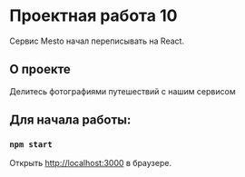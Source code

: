 # Проектная работа 10

Сервис Mesto начал переписывать на React.

## О проекте

Делитесь фотографиями путешествий с нашим сервисом

## Для начала работы:

### `npm start`

Открыть [http://localhost:3000](http://localhost:3000) в браузере.
